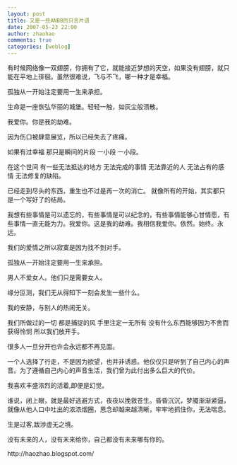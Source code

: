 ```yaml
---
layout: post
title: 又是一些ANBB的只言片语
date: 2007-05-23 22:00
author: zhaohao
comments: true
categories: [weblog]
---
```

有时候网络像一双翅膀，你拥有了它，就能接近梦想的天空，如果没有翅膀，就只能在平地上徘徊。虽然很难说，飞与不飞，哪一种才是幸福。

孤独从一开始注定要用一生来承担。

生命是一座恢弘华丽的城堡。轻轻一触，如灰尘般溃散。

我爱你。你是我的劫难。

因为伤口被肆意展览，所以已经失去了疼痛。

如果有过幸福 那只是瞬间的片段 一小段 一小段。

在这个世间 有一些无法抵达的地方 无法完成的事情 无法靠近的人 无法占有的感情 无法修复的缺陷。

已经走到尽头的东西，重生也不过是再一次的消亡。 就像所有的开始，其实都只是一个写好了的结局。

我想有些事情是可以遗忘的，有些事情是可以纪念的，有些事情能够心甘情愿，有些事情一直无能为力。我爱你。这是我的劫难。我相信我爱你。依然。始终。永远。

我们的爱情之所以寂寞是因为找不到对手。

孤独从一开始注定要用一生来承担。

男人不爱女人。他们只是需要女人。

缘分叵测，我们无从得知下一刻会发生一些什么。

我的安静，与别人的热闹无关。

我们所做过的一切 都是捕捉的风 手里注定一无所有 没有什么东西能够因为不舍而获得怜悯 所以我们放开手。

很多人一旦分开也许会永远都不再见面。

一个人选择了行走，不是因为欲望，也并非诱惑。他仅仅只是听到了自己内心的声音。为了遵循自己内心的声音生活，我们曾为此付出多么巨大的代价。

我喜欢丰盛浓烈的活着,即便是幻觉。

谁说，闭上眼，就是最好逃避方式，夜夜以挽救苍生。昏昏沉沉，梦魇渐渐紧逼，就像从他人口中吐出的浓浓烟圈，思念却越来越清晰，牢牢地抓住你，无法喘息。

生是过客,跋涉虚无之境。

没有未来的人，没有未来给你，自己都没有未来哪有你的。

<div>http://haozhao.blogspot.com/</div>
